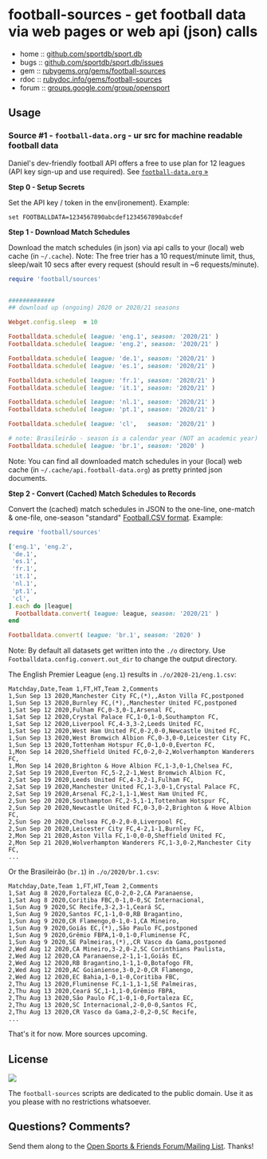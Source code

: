 # football-sources - get football data via web pages or web api (json) calls


* home  :: [github.com/sportdb/sport.db](https://github.com/sportdb/sport.db)
* bugs  :: [github.com/sportdb/sport.db/issues](https://github.com/sportdb/sport.db/issues)
* gem   :: [rubygems.org/gems/football-sources](https://rubygems.org/gems/football-sources)
* rdoc  :: [rubydoc.info/gems/football-sources](http://rubydoc.info/gems/football-sources)
* forum :: [groups.google.com/group/opensport](https://groups.google.com/group/opensport)



## Usage


### Source #1 - `football-data.org` - ur src for machine readable football data

Daniel's dev-friendly football API
offers a free to use plan
for 12 leagues (API key sign-up and use required).
See [`football-data.org` »](https://www.football-data.org)


**Step 0 - Setup Secrets**

Set the API key / token in the env(ironement).
Example:

```
set FOOTBALLDATA=1234567890abcdef1234567890abcdef
```


**Step 1 - Download Match Schedules**

Download the match schedules (in json) via api calls
to your (local) web cache (in `~/.cache`).
Note: The free trier has a 10 request/minute limit,
thus, sleep/wait 10 secs after every request
(should result in ~6 requests/minute).


``` ruby
require 'football/sources'


#############
## download up (ongoing) 2020 or 2020/21 seasons

Webget.config.sleep  = 10

Footballdata.schedule( league: 'eng.1', season: '2020/21' )
Footballdata.schedule( league: 'eng.2', season: '2020/21' )

Footballdata.schedule( league: 'de.1', season: '2020/21' )
Footballdata.schedule( league: 'es.1', season: '2020/21' )

Footballdata.schedule( league: 'fr.1', season: '2020/21' )
Footballdata.schedule( league: 'it.1', season: '2020/21' )

Footballdata.schedule( league: 'nl.1', season: '2020/21' )
Footballdata.schedule( league: 'pt.1', season: '2020/21' )

Footballdata.schedule( league: 'cl',   season: '2020/21' )

# note: Brasileirão - season is a calendar year (NOT an academic year)
Footballdata.schedule( league: 'br.1', season: '2020' )
```

Note: You can find all downloaded match schedules
in your (local) web cache (in `~/.cache/api.football-data.org`) as pretty printed json documents.




**Step 2 - Convert (Cached) Match Schedules to Records**

Convert the (cached) match schedules
in JSON to the one-line, one-match & one-file, one-season
"standard" [Football.CSV format](https://github.com/footballcsv). Example:

``` ruby
require 'football/sources'

['eng.1', 'eng.2',
 'de.1',
 'es.1',
 'fr.1',
 'it.1',
 'nl.1',
 'pt.1',
 'cl',
].each do |league|
  Footballdata.convert( league: league, season: '2020/21' )
end

Footballdata.convert( league: 'br.1', season: '2020' )
```

Note: By default all datasets get written into the `./o`
directory.  Use `Footballdata.config.convert.out_dir`
to change the output directory.

The English Premier League (`eng.1`) results in `./o/2020-21/eng.1.csv`:

```
Matchday,Date,Team 1,FT,HT,Team 2,Comments
1,Sun Sep 13 2020,Manchester City FC,(*),,Aston Villa FC,postponed
1,Sun Sep 13 2020,Burnley FC,(*),,Manchester United FC,postponed
1,Sat Sep 12 2020,Fulham FC,0-3,0-1,Arsenal FC,
1,Sat Sep 12 2020,Crystal Palace FC,1-0,1-0,Southampton FC,
1,Sat Sep 12 2020,Liverpool FC,4-3,3-2,Leeds United FC,
1,Sat Sep 12 2020,West Ham United FC,0-2,0-0,Newcastle United FC,
1,Sun Sep 13 2020,West Bromwich Albion FC,0-3,0-0,Leicester City FC,
1,Sun Sep 13 2020,Tottenham Hotspur FC,0-1,0-0,Everton FC,
1,Mon Sep 14 2020,Sheffield United FC,0-2,0-2,Wolverhampton Wanderers FC,
1,Mon Sep 14 2020,Brighton & Hove Albion FC,1-3,0-1,Chelsea FC,
2,Sat Sep 19 2020,Everton FC,5-2,2-1,West Bromwich Albion FC,
2,Sat Sep 19 2020,Leeds United FC,4-3,2-1,Fulham FC,
2,Sat Sep 19 2020,Manchester United FC,1-3,0-1,Crystal Palace FC,
2,Sat Sep 19 2020,Arsenal FC,2-1,1-1,West Ham United FC,
2,Sun Sep 20 2020,Southampton FC,2-5,1-1,Tottenham Hotspur FC,
2,Sun Sep 20 2020,Newcastle United FC,0-3,0-2,Brighton & Hove Albion FC,
2,Sun Sep 20 2020,Chelsea FC,0-2,0-0,Liverpool FC,
2,Sun Sep 20 2020,Leicester City FC,4-2,1-1,Burnley FC,
2,Mon Sep 21 2020,Aston Villa FC,1-0,0-0,Sheffield United FC,
2,Mon Sep 21 2020,Wolverhampton Wanderers FC,1-3,0-2,Manchester City FC,
...
```

Or the Brasileirão (`br.1`) in  `./o/2020/br.1.csv`:

```
Matchday,Date,Team 1,FT,HT,Team 2,Comments
1,Sat Aug 8 2020,Fortaleza EC,0-2,0-2,CA Paranaense,
1,Sat Aug 8 2020,Coritiba FBC,0-1,0-0,SC Internacional,
1,Sun Aug 9 2020,SC Recife,3-2,3-1,Ceará SC,
1,Sun Aug 9 2020,Santos FC,1-1,0-0,RB Bragantino,
1,Sun Aug 9 2020,CR Flamengo,0-1,0-1,CA Mineiro,
1,Sun Aug 9 2020,Goiás EC,(*),,São Paulo FC,postponed
1,Sun Aug 9 2020,Grêmio FBPA,1-0,1-0,Fluminense FC,
1,Sun Aug 9 2020,SE Palmeiras,(*),,CR Vasco da Gama,postponed
2,Wed Aug 12 2020,CA Mineiro,3-2,0-2,SC Corinthians Paulista,
2,Wed Aug 12 2020,CA Paranaense,2-1,1-1,Goiás EC,
2,Wed Aug 12 2020,RB Bragantino,1-1,1-0,Botafogo FR,
2,Wed Aug 12 2020,AC Goianiense,3-0,2-0,CR Flamengo,
2,Wed Aug 12 2020,EC Bahia,1-0,1-0,Coritiba FBC,
2,Thu Aug 13 2020,Fluminense FC,1-1,1-1,SE Palmeiras,
2,Thu Aug 13 2020,Ceará SC,1-1,1-0,Grêmio FBPA,
2,Thu Aug 13 2020,São Paulo FC,1-0,1-0,Fortaleza EC,
2,Thu Aug 13 2020,SC Internacional,2-0,0-0,Santos FC,
2,Thu Aug 13 2020,CR Vasco da Gama,2-0,2-0,SC Recife,
...
```



That's it for now. More sources upcoming.

## License

![](https://publicdomainworks.github.io/buttons/zero88x31.png)

The `football-sources` scripts are dedicated to the public domain.
Use it as you please with no restrictions whatsoever.


## Questions? Comments?

Send them along to the
[Open Sports & Friends Forum/Mailing List](http://groups.google.com/group/opensport).
Thanks!
